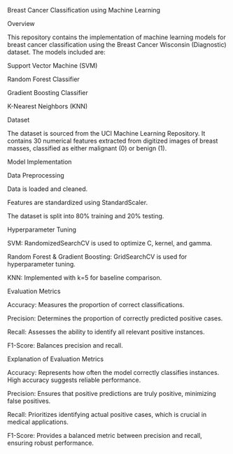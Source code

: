 Breast Cancer Classification using Machine Learning

Overview

This repository contains the implementation of machine learning models for breast cancer classification using the Breast Cancer Wisconsin (Diagnostic) dataset. The models included are:

Support Vector Machine (SVM) 

Random Forest Classifier

Gradient Boosting Classifier

K-Nearest Neighbors (KNN) 

Dataset

The dataset is sourced from the UCI Machine Learning Repository. It contains 30 numerical features extracted from digitized images of breast masses, classified as either malignant (0) or benign (1).

Model Implementation

Data Preprocessing

Data is loaded and cleaned.

Features are standardized using StandardScaler.

The dataset is split into 80% training and 20% testing.

Hyperparameter Tuning

SVM: RandomizedSearchCV is used to optimize C, kernel, and gamma.

Random Forest & Gradient Boosting: GridSearchCV is used for hyperparameter tuning.

KNN: Implemented with k=5 for baseline comparison.

Evaluation Metrics

Accuracy: Measures the proportion of correct classifications.

Precision: Determines the proportion of correctly predicted positive cases.

Recall: Assesses the ability to identify all relevant positive instances.

F1-Score: Balances precision and recall.

Explanation of Evaluation Metrics

Accuracy: Represents how often the model correctly classifies instances. High accuracy suggests reliable performance.

Precision: Ensures that positive predictions are truly positive, minimizing false positives.

Recall: Prioritizes identifying actual positive cases, which is crucial in medical applications.

F1-Score: Provides a balanced metric between precision and recall, ensuring robust performance.
